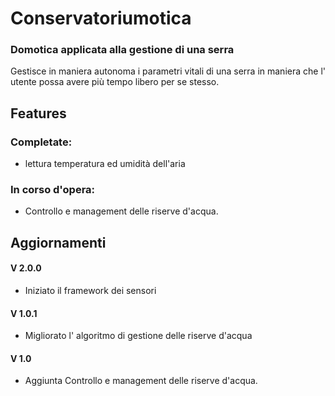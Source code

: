 # Conservatoriumotica
### Domotica applicata alla gestione di una serra
Gestisce in maniera autonoma i parametri vitali di una serra in maniera che l' utente possa avere più tempo libero per se stesso.

## Features

### Completate:
 - lettura temperatura ed umidità dell'aria

### In corso d'opera:
- Controllo e management delle riserve d'acqua.

## Aggiornamenti

#### V 2.0.0
 - Iniziato il framework dei sensori

#### V 1.0.1
 - Migliorato l' algoritmo di gestione delle riserve d'acqua

#### V 1.0
 - Aggiunta Controllo e management delle riserve d'acqua.
